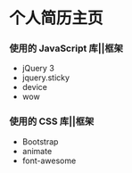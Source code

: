 # 个人简历主页

### 使用的 JavaScript 库||框架

* jQuery 3
* jquery.sticky
* device
* wow

### 使用的 CSS 库||框架

* Bootstrap
* animate
* font-awesome

